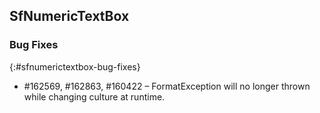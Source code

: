 ## SfNumericTextBox

### Bug Fixes
{:#sfnumerictextbox-bug-fixes}

* \#162569, #162863, #160422 – FormatException will no longer thrown while changing culture at runtime.
